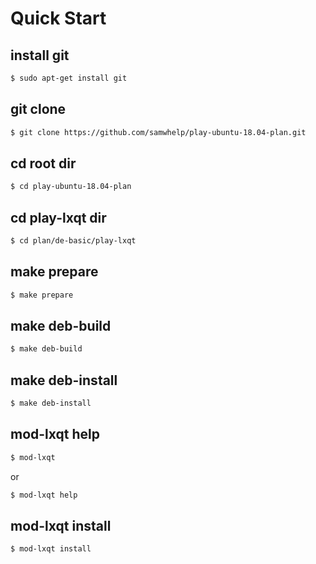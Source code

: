 
# Quick Start


## install git

``` sh
$ sudo apt-get install git
```


## git clone

``` sh
$ git clone https://github.com/samwhelp/play-ubuntu-18.04-plan.git
```

## cd root dir

``` sh
$ cd play-ubuntu-18.04-plan
```


## cd play-lxqt dir

``` sh
$ cd plan/de-basic/play-lxqt
```


## make prepare

``` sh
$ make prepare
```


## make deb-build

``` sh
$ make deb-build
```


## make deb-install

``` sh
$ make deb-install
```


## mod-lxqt help

``` sh
$ mod-lxqt
```

or

``` sh
$ mod-lxqt help
```


## mod-lxqt install


``` sh
$ mod-lxqt install
```
